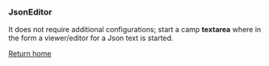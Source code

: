### JsonEditor
It does not require additional configurations; start a camp **textarea** where in the form a viewer/editor for a Json text is started.

[Return home](../../index.md)
